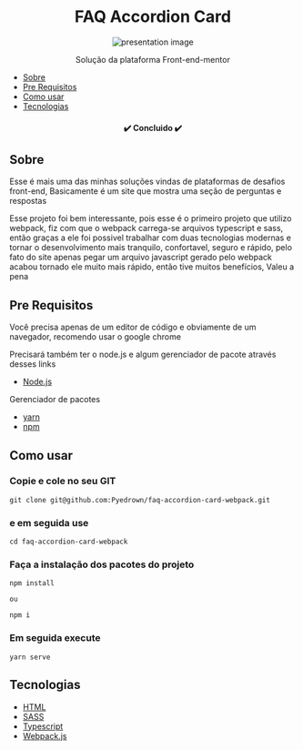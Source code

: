<h1 align="center">FAQ Accordion Card</h1>

<div align="center">
 <img
      src="https://github.com/Pyedrown/faq-accordion-card-webpack/blob/master/presentation.png"
      alt="presentation image"
 />
</div>

<p align="center">Solução da plataforma Front-end-mentor</p>

* [Sobre](#Sobre)
* [Pre Requisitos](#Pre-requisitos)
* [Como usar](#Como-usar)
* [Tecnologias](#tecnologias)

<h4 align="center">
 ✔️ Concluido ✔️
</h4>

## Sobre
Esse é mais uma das minhas soluções vindas de plataformas de desafios front-end, Basicamente é um site que mostra uma seção de perguntas e respostas

Esse projeto foi bem interessante, pois esse é o primeiro projeto que utilizo webpack, fiz com que o webpack carrega-se arquivos typescript e sass, então
graças a ele foi possivel trabalhar com duas tecnologias modernas e tornar o desenvolvimento mais tranquilo, confortavel, seguro e rápido, pelo fato
do site apenas pegar um arquivo javascript gerado pelo webpack acabou tornado ele muito mais rápido, então tive muitos benefícios, Valeu a pena

## Pre Requisitos
Você precisa apenas de um editor de código e obviamente de um navegador, recomendo usar o google chrome

Precisará também ter o node.js e algum gerenciador de pacote através desses links

* [Node.js](https://nodejs.org/en/)

Gerenciador de pacotes
* [yarn](https://classic.yarnpkg.com/lang/en/docs/install/#windows-stable)
* [npm](https://docs.npmjs.com/downloading-and-installing-node-js-and-npm)

## Como usar

### Copie e cole no seu GIT
```
git clone git@github.com:Pyedrown/faq-accordion-card-webpack.git
```

### e em seguida use
```
cd faq-accordion-card-webpack
```

### Faça a instalação dos pacotes do projeto
```
npm install

ou

npm i
```

### Em seguida execute
```
yarn serve
```

## Tecnologias

- [HTML](https://developer.mozilla.org/pt-BR/docs/Web/HTML)
- [SASS](https://sass-lang.com/)
- [Typescript](https://www.typescriptlang.org/)
- [Webpack.js](https://webpack.js.org/)
